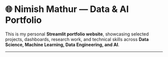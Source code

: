 # 🌐 Nimish Mathur — Data & AI Portfolio

This is my personal **Streamlit portfolio website**, showcasing selected projects, dashboards, research work, and technical skills across **Data Science, Machine Learning, Data Engineering, and AI**.


---
